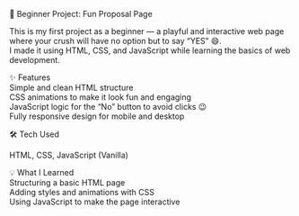 💖 Beginner Project: Fun Proposal Page
<br />

This is my first project as a beginner — a playful and interactive web page where your crush will have no option but to say “YES” 😄.
<br />
I made it using HTML, CSS, and JavaScript while learning the basics of web development.
<br />


✨ Features
<br />
Simple and clean HTML structure
<br />
CSS animations to make it look fun and engaging
<br />
JavaScript logic for the “No” button to avoid clicks 😉
<br />
Fully responsive design for mobile and desktop
<br />

🛠 Tech Used
<br />

HTML, CSS, JavaScript (Vanilla)
<br />

💡 What I Learned
<br />
Structuring a basic HTML page
<br />
Adding styles and animations with CSS
<br />
Using JavaScript to make the page interactive
